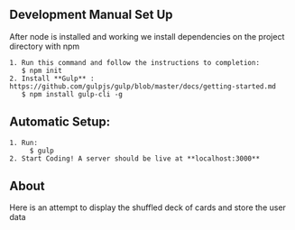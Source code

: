## Development Manual Set Up
 After node is installed and working we install dependencies on the project directory with npm 

    1. Run this command and follow the instructions to completion:
       $ npm init
    2. Install **Gulp** : https://github.com/gulpjs/gulp/blob/master/docs/getting-started.md
       $ npm install gulp-cli -g
    
## Automatic Setup:

    1. Run:
         $ gulp
    2. Start Coding! A server should be live at **localhost:3000** 

## About

Here is an attempt to display the shuffled deck of cards and store the user data
